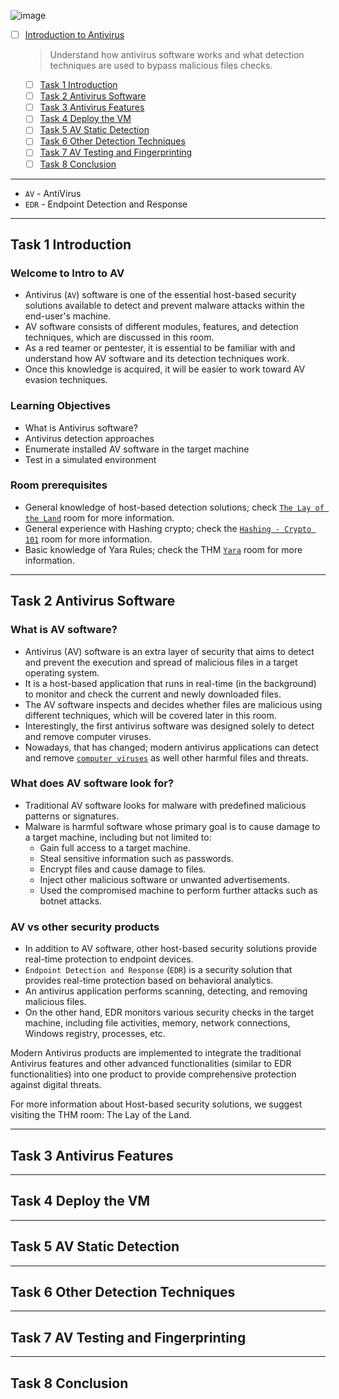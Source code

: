 ![image](https://user-images.githubusercontent.com/51442719/180161008-64a5b047-53f6-4d3c-8e37-621768a43b52.png)

- [ ] [Introduction to Antivirus](https://tryhackme.com/room/introtoav)
  > Understand how antivirus software works and what detection techniques are used to bypass malicious files checks.
    - [ ] [Task 1  Introduction]()
    - [ ] [Task 2  Antivirus Software]()
    - [ ] [Task 3  Antivirus Features]()
    - [ ] [Task 4  Deploy the VM]()
    - [ ] [Task 5  AV Static Detection]()
    - [ ] [Task 6  Other Detection Techniques]()
    - [ ] [Task 7  AV Testing and Fingerprinting]()
    - [ ] [Task 8  Conclusion]()

---

- `AV` - AntiVirus
- `EDR` - Endpoint Detection and Response

---

## Task 1  Introduction

### Welcome to Intro to AV
- Antivirus (`AV`) software is one of the essential host-based security solutions available to detect and prevent malware attacks within the end-user's machine. 
- AV software consists of different modules, features, and detection techniques, which are discussed in this room.
- As a red teamer or pentester, it is essential to be familiar with and understand how AV software and its detection techniques work. 
- Once this knowledge is acquired, it will be easier to work toward AV evasion techniques.

### Learning Objectives
- What is Antivirus software?
- Antivirus detection approaches
- Enumerate installed AV software in the target machine
- Test in a simulated environment

### Room prerequisites
- General knowledge of host-based detection solutions; check [`The Lay of the Land`](https://tryhackme.com/room/thelayoftheland) room for more information.
- General experience with Hashing crypto; check the [`Hashing - Crypto 101`](https://tryhackme.com/room/hashingcrypto101) room for more information.
- Basic knowledge of Yara Rules; check the THM [`Yara`](https://tryhackme.com/room/yara) room for more information.



---

## Task 2  Antivirus Software

### What is AV software?
- Antivirus (AV) software is an extra layer of security that aims to detect and prevent the execution and spread of malicious files in a target operating system.
- It is a host-based application that runs in real-time (in the background) to monitor and check the current and newly downloaded files. 
- The AV software inspects and decides whether files are malicious using different techniques, which will be covered later in this room.
- Interestingly, the first antivirus software was designed solely to detect and remove computer viruses. 
- Nowadays, that has changed; modern antivirus applications can detect and remove [`computer viruses`](https://malware-history.fandom.com/wiki/Virus) as well other harmful files and threats.

### What does AV software look for?
- Traditional AV software looks for malware with predefined malicious patterns or signatures. 
- Malware is harmful software whose primary goal is to cause damage to a target machine, including but not limited to:
  - Gain full access to a target machine.
  - Steal sensitive information such as passwords.
  - Encrypt files and cause damage to files.
  - Inject other malicious software or unwanted advertisements.
  - Used the compromised machine to perform further attacks such as botnet attacks.

### AV vs other security products
- In addition to AV software, other host-based security solutions provide real-time protection to endpoint devices. 
- `Endpoint Detection and Response` (`EDR`) is a security solution that provides real-time protection based on behavioral analytics. 
- An antivirus application performs scanning, detecting, and removing malicious files. 
- On the other hand, EDR monitors various security checks in the target machine, including file activities, memory, network connections, Windows registry, processes, etc.

Modern Antivirus products are implemented to integrate the traditional Antivirus features and other advanced functionalities (similar to EDR functionalities) into one product to provide comprehensive protection against digital threats.

For more information about Host-based security solutions, we suggest visiting the THM room: The Lay of the Land.


---

## Task 3  Antivirus Features

---

## Task 4  Deploy the VM

---

## Task 5  AV Static Detection

---

## Task 6  Other Detection Techniques

---

## Task 7  AV Testing and Fingerprinting

---

## Task 8  Conclusion

